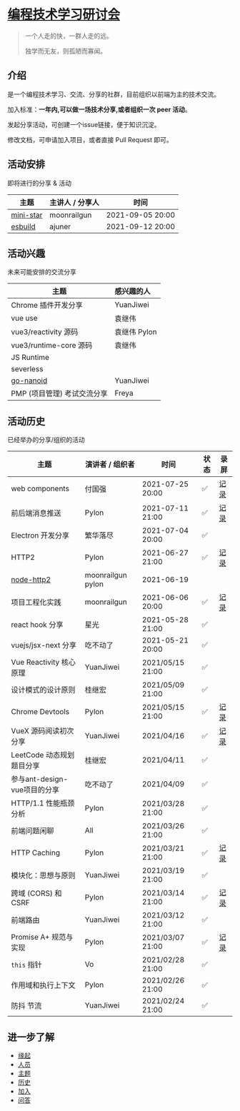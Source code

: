 # [编程技术学习研讨会](https://github.com/xueyushu/frontend)

> 一个人走的快，一群人走的远。
>
> 独学而无友，则孤陋而寡闻。


## 介绍

是一个编程技术学习、交流、分享的社群，目前组织以前端为主的技术交流。

加入标准：**一年内,可以做一场技术分享,或者组织一次 peer 活动**。

发起分享活动，可创建一个issue链接，便于知识沉淀。

修改文档，可申请加入项目，或者直接 Pull Request 即可。


## 活动安排

即将进行的分享 & 活动

| 主题       | 主讲人 / 分享人 | 时间             |
|------------|-----------------|------------------|
| [mini-star](https://github.com/moonrailgun/mini-star) |  moonrailgun | 2021-09-05 20:00 |
| [esbuild](https://github.com/evanw/esbuild) | ajuner |   2021-09-12 20:00 |


## 活动兴趣

未来可能安排的交流分享

| 主题                   | 感兴趣的人   |
|------------------------|:-------------|
| Chrome 插件开发分享    | YuanJiwei    |
| vue use                | 袁继伟       |
| vue3/reactivity 源码   | 袁继伟 Pylon |
| vue3/runtime-core 源码 | 袁继伟       |
| JS Runtime |
| severless |
| [go-nanoid](https://github.com/matoous/go-nanoid) | YuanJiwei |  |
| PMP (项目管理) 考试交流分享 | Freya | |


## 活动历史

已经举办的分享/组织的活动

| 主题              | 演讲者 / 组织者 | 时间             | 状态 | 录屏                                                 |
|-------------------|-----------------|------------------|------|------------------------------------------------------|
| web components    | 付国强          | 2021-07-25 20:00 | ✅    | [记录](https://www.bilibili.com/video/BV1ow41197Az/) |
| 前后端消息推送 | Pylon           | 2021-07-11 21:00 |  ✅  | [记录](https://www.bilibili.com/video/BV1Vv411E71v/) |
| Electron 开发分享 | 繁华落尽        | 2021-07-04 20:00 | ✅    |                                                      |
| HTTP2             | Pylon           | 2021-06-27 21:00 | ✅    | [记录](https://www.bilibili.com/video/BV1j64y1973t/) |
| [node-http2](https://github.com/molnarg/node-http2)   | moonrailgun  pylon    |  2021-06-19  |
| 项目工程化实践 | moonrailgun   | 2021-06-06 20:00 | ✅  |  [记录](https://www.bilibili.com/video/BV1g5411M7HD/)
| react hook 分享           |  星光       |  2021-05-28 21:00|  ✅
|   vuejs/jsx-next 分享|  吃不动了       |  2021-05-21 20:00|  ✅    |  |
| Vue Reactivity 核心原理 | YuanJiwei |  2021/05/15 21:00|  ✅  |
|  设计模式的设计原则 | 桂继宏     |  2021/05/09 21:00      |    ✅    |
|  Chrome Devtools  | Pylon    |  2021/05/15 21:00      |    ✅    |  [记录](https://www.bilibili.com/video/BV1WN411f7yW)
| VueX 源码阅读初次分享 | YuanJiwei |   2021/04/16 |  ✅    |   [记录](https://www.bilibili.com/video/BV1Vi4y1A72u)
|  LeetCode 动态规划题目分享 | 桂继宏     |  2021/04/11       |    ✅    |
|  参与ant-design-vue项目的分享  | 吃不动了    |  2021/04/09       |    ✅    |
| HTTP/1.1 性能瓶颈分析 | Pylon  | 2021/03/28 21:00 |  ✅    |      |
| 前端问题闲聊 |All|   2021/03/26 21:00 | ✅    |      |
|     HTTP Caching|   Pylon         | 2021/03/21 21:00 |  ✅   | [记录](https://www.bilibili.com/video/BV17A411N7NG)   |
|    模块化：思想与原则| YuanJiwei   | 2021/03/19 21:00 |  ✅  |      |
|  跨域 (CORS) 和 CSRF|   Pylon     | 2021/03/14 21:00 |  ✅   | [记录](https://www.bilibili.com/video/BV18N411X7HX)    |
|       前端路由 | YuanJiwei        | 2021/03/12 21:00 |  ✅   |      |
| Promise A+ 规范与实现|   Pylon    | 2021/03/07 21:00 |  ✅   |[记录](https://www.bilibili.com/video/BV1ov411b7yB)     |
|     `this`  指针 |    Vo           | 2021/02/28 21:00 |  ✅   |      |
|  作用域和执行上下文|   Pylon       | 2021/02/26 21:00 |  ✅   |      |
|       防抖 节流  | YuanJiwei      | 2021/02/24 21:00 |  ✅   |      |


## 进一步了解

- [缘起](./seminar/introduction.md)
- [人员](./seminar/people.md)
- [主题](./seminar/todo.md)
- [历史](./seminar/history.md)
- [加入](./seminar/join.md)
- [问答](./seminar/qa.md)
